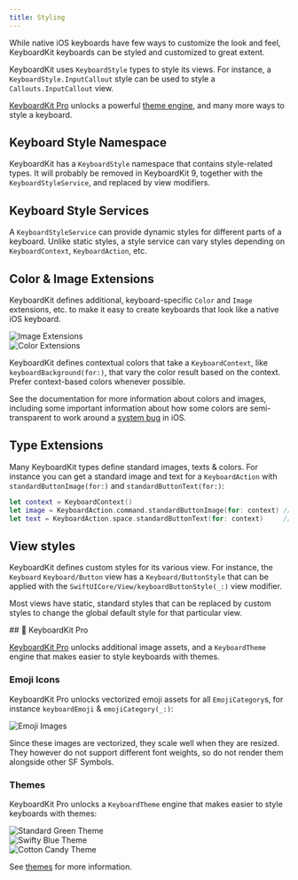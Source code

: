```yaml
---
title: Styling
---
```


While native iOS keyboards have few ways to customize the look and feel, KeyboardKit keyboards can be styled and customized to great extent.

KeyboardKit uses ``KeyboardStyle`` types to style its views. For instance, a ``KeyboardStyle.InputCallout`` style can be used to style a ``Callouts.InputCallout`` view.

[KeyboardKit Pro][Pro] unlocks a powerful [theme engine](#pro), and many more ways to style a keyboard.


## Keyboard Style Namespace

KeyboardKit has a ``KeyboardStyle`` namespace that contains style-related types. It will probably be removed in KeyboardKit 9, together with the ``KeyboardStyleService``, and replaced by view modifiers.


## Keyboard Style Services

A ``KeyboardStyleService`` can provide dynamic styles for different parts of a keyboard. Unlike static styles, a style service can vary styles depending on ``KeyboardContext``, ``KeyboardAction``, etc.


## Color & Image Extensions 

KeyboardKit defines additional, keyboard-specific ``Color`` and ``Image`` extensions, etc. to make it easy to create keyboards that look like a native iOS keyboard.

<div class="grid col2">
    <div><img alt="Image Extensions" src="{{page.assets}}styling-images.jpg" /></div>
    <div><img alt="Color Extensions" src="{{page.assets}}styling-colors.jpg" /></div>
</div>


KeyboardKit defines contextual colors that take a ``KeyboardContext``, like ``keyboardBackground(for:)``, that vary the color result based on the context. Prefer context-based colors whenever possible.

See the documentation for more information about colors and images, including some important information about how some colors are semi-transparent to work around a [system bug][Bug] in iOS.

[Bug]: https://github.com/KeyboardKit/KeyboardKit/issues/305


## Type Extensions

Many KeyboardKit types define standard images, texts & colors. For instance you can get a standard image and text for a ``KeyboardAction`` with ``standardButtonImage(for:)`` and ``standardButtonText(for:)``:

```swift
let context = KeyboardContext()
let image = KeyboardAction.command.standardButtonImage(for: context) // Command icon
let text = KeyboardAction.space.standardButtonText(for: context)     // KKL10n.space
```


## View styles

KeyboardKit defines custom styles for its various view. For instance, the ``Keyboard`` ``Keyboard/Button`` view has a ``Keyboard/ButtonStyle`` that can be applied with the ``SwiftUICore/View/keyboardButtonStyle(_:)`` view modifier.

Most views have static, standard styles that can be replaced by custom styles to change the global default style for that particular view. 


<a name="pro">
## 👑 KeyboardKit Pro

[KeyboardKit Pro][Pro] unlocks additional image assets, and a ``KeyboardTheme`` engine that makes easier to style keyboards with themes.


### Emoji Icons

KeyboardKit Pro unlocks vectorized emoji assets for all ``EmojiCategory``s, for instance ``keyboardEmoji`` & ``emojiCategory(_:)``:

<img alt="Emoji Images" src="{{page.assets}}images-emojis.jpg" />

Since these images are vectorized, they scale well when they are resized. They however do not support different font weights, so do not render them alongside other SF Symbols.

### Themes

KeyboardKit Pro unlocks a ``KeyboardTheme`` engine that makes easier to style keyboards with themes:

<div class="grid col3">
    <div><img alt="Standard Green Theme" src="{{site.assets}}/themes/standard-green.jpg" /></div>
    <div><img alt="Swifty Blue Theme" src="{{site.assets}}/themes/swifty-blue.jpg" /></div>
    <div><img alt="Cotton Candy Theme" src="{{site.assets}}/themes/candyshop-cottoncandy.jpg" /></div>
</div>

See [themes](/features/themes) for more information.


[Pro]: /pro
